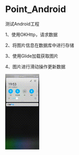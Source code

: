 # Point_Android
测试Android工程

1、使用OKHttp，请求数据

2、将图片信息在数据库中进行存储

3、使用Glide加载获取图片

4、图片进行滑动操作更新数据

![image](https://github.com/guanzhuo/Point_Android/blob/master/9ed0b06074b2c9780ae894ccea7c675a.gif)
